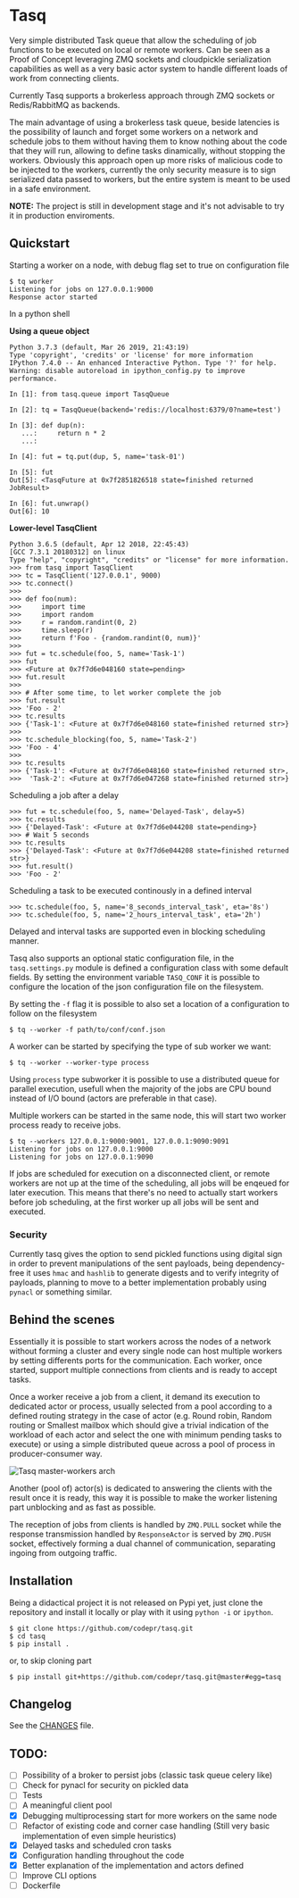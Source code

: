 Tasq
====

Very simple distributed Task queue that allow the scheduling of job functions to be
executed on local or remote workers. Can be seen as a Proof of Concept leveraging ZMQ sockets and
cloudpickle serialization capabilities as well as a very basic actor system to handle different
loads of work from connecting clients.

Currently Tasq supports a brokerless approach through ZMQ sockets or Redis/RabbitMQ as backends.

The main advantage of using a brokerless task queue, beside latencies is the possibility of launch
and forget some workers on a network and schedule jobs to them without having them to know nothing
about the code that they will run, allowing to define tasks dinamically, without stopping the
workers. Obviously this approach open up more risks of malicious code to be injected to the workers,
currently the only security measure is to sign serialized data passed to workers, but the entire
system is meant to be used in a safe environment.

**NOTE:** The project is still in development stage and it's not advisable to try it in
production enviroments.



## Quickstart

Starting a worker on a node, with debug flag set to true on configuration file

```
$ tq worker
Listening for jobs on 127.0.0.1:9000
Response actor started
```

In a python shell

**Using a queue object**

```
Python 3.7.3 (default, Mar 26 2019, 21:43:19)
Type 'copyright', 'credits' or 'license' for more information
IPython 7.4.0 -- An enhanced Interactive Python. Type '?' for help.
Warning: disable autoreload in ipython_config.py to improve performance.

In [1]: from tasq.queue import TasqQueue

In [2]: tq = TasqQueue(backend='redis://localhost:6379/0?name=test')

In [3]: def dup(n):
   ...:     return n * 2
   ...:

In [4]: fut = tq.put(dup, 5, name='task-01')

In [5]: fut
Out[5]: <TasqFuture at 0x7f2851826518 state=finished returned JobResult>

In [6]: fut.unwrap()
Out[6]: 10
```

**Lower-level TasqClient**

```
Python 3.6.5 (default, Apr 12 2018, 22:45:43)
[GCC 7.3.1 20180312] on linux
Type "help", "copyright", "credits" or "license" for more information.
>>> from tasq import TasqClient
>>> tc = TasqClient('127.0.0.1', 9000)
>>> tc.connect()
>>>
>>> def foo(num):
>>>     import time
>>>     import random
>>>     r = random.randint(0, 2)
>>>     time.sleep(r)
>>>     return f'Foo - {random.randint(0, num)}'
>>>
>>> fut = tc.schedule(foo, 5, name='Task-1')
>>> fut
>>> <Future at 0x7f7d6e048160 state=pending>
>>> fut.result
>>>
>>> # After some time, to let worker complete the job
>>> fut.result
>>> 'Foo - 2'
>>> tc.results
>>> {'Task-1': <Future at 0x7f7d6e048160 state=finished returned str>}
>>>
>>> tc.schedule_blocking(foo, 5, name='Task-2')
>>> 'Foo - 4'
>>>
>>> tc.results
>>> {'Task-1': <Future at 0x7f7d6e048160 state=finished returned str>,
>>>  'Task-2': <Future at 0x7f7d6e047268 state=finished returned str>}
```

Scheduling a job after a delay

```
>>> fut = tc.schedule(foo, 5, name='Delayed-Task', delay=5)
>>> tc.results
>>> {'Delayed-Task': <Future at 0x7f7d6e044208 state=pending>}
>>> # Wait 5 seconds
>>> tc.results
>>> {'Delayed-Task': <Future at 0x7f7d6e044208 state=finished returned str>}
>>> fut.result()
>>> 'Foo - 2'
```

Scheduling a task to be executed continously in a defined interval

```
>>> tc.schedule(foo, 5, name='8_seconds_interval_task', eta='8s')
>>> tc.schedule(foo, 5, name='2_hours_interval_task', eta='2h')
```

Delayed and interval tasks are supported even in blocking scheduling manner.

Tasq also supports an optional static configuration file, in the `tasq.settings.py` module is
defined a configuration class with some default fields. By setting the environment variable
`TASQ_CONF` it is possible to configure the location of the json configuration file on the
filesystem.

By setting the `-f` flag it is possible to also set a location of a configuration to follow on the
filesystem

```
$ tq --worker -f path/to/conf/conf.json
```

A worker can be started by specifying the type of sub worker we want:

```
$ tq --worker --worker-type process
```
Using `process` type subworker it is possible to use a distributed queue for parallel execution,
usefull when the majority of the jobs are CPU bound instead of I/O bound (actors are preferable in
that case).

Multiple workers can be started in the same node, this will start two worker process ready to
receive jobs.

```
$ tq --workers 127.0.0.1:9000:9001, 127.0.0.1:9090:9091
Listening for jobs on 127.0.0.1:9000
Listening for jobs on 127.0.0.1:9090
```

If jobs are scheduled for execution on a disconnected client, or remote workers are not up at the
time of the scheduling, all jobs will be enqeued for later execution. This means that there's no
need to actually start workers before job scheduling, at the first worker up all jobs will be sent
and executed.

### Security

Currently tasq gives the option to send pickled functions using digital sign in order to prevent
manipulations of the sent payloads, being dependency-free it uses `hmac` and `hashlib` to generate
digests and to verify integrity of payloads, planning to move to a better implementation probably
using `pynacl` or something similar.

## Behind the scenes

Essentially it is possible to start workers across the nodes of a network without forming a cluster
and every single node can host multiple workers by setting differents ports for the communication.
Each worker, once started, support multiple connections from clients and is ready to accept tasks.

Once a worker receive a job from a client, it demand its execution to dedicated actor or process,
usually selected from a pool according to a defined routing strategy in the case of actor (e.g.
Round robin, Random routing or Smallest mailbox which should give a trivial indication of the
workload of each actor and select the one with minimum pending tasks to execute) or using a simple
distributed queue across a pool of process in producer-consumer way.

![Tasq master-workers arch](static/worker_model_2.png)

Another (pool of) actor(s) is dedicated to answering the clients with the result once it is ready,
this way it is possible to make the worker listening part unblocking and as fast as possible.

The reception of jobs from clients is handled by `ZMQ.PULL` socket while the response transmission
handled by `ResponseActor` is served by `ZMQ.PUSH` socket, effectively forming a dual channel of
communication, separating ingoing from outgoing traffic.

## Installation

Being a didactical project it is not released on Pypi yet, just clone the repository and install it
locally or play with it using `python -i` or `ipython`.

```
$ git clone https://github.com/codepr/tasq.git
$ cd tasq
$ pip install .
```

or, to skip cloning part

```
$ pip install git+https://github.com/codepr/tasq.git@master#egg=tasq
```

## Changelog

See the [CHANGES](CHANGES.md) file.

## TODO:

- [ ] Possibility of a broker to persist jobs (classic task queue celery like)
- [ ] Check for pynacl for security on pickled data
- [ ] Tests
- [ ] A meaningful client pool
- [x] Debugging multiprocessing start for more workers on the same node
- [ ] Refactor of existing code and corner case handling (Still very basic implementation of even
      simple heuristics)
- [x] Delayed tasks and scheduled cron tasks
- [x] Configuration handling throughout the code
- [x] Better explanation of the implementation and actors defined
- [ ] Improve CLI options
- [ ] Dockerfile
